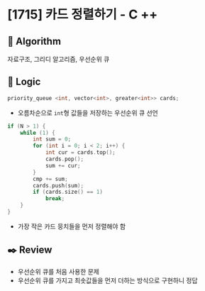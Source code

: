 # [1715] 카드 정렬하기 - C ++

## :pushpin: **Algorithm**

자료구조, 그리디 알고리즘, 우선순위 큐

## :round_pushpin: **Logic**

```c++
priority_queue <int, vector<int>, greater<int>> cards;
```

- 오름차순으로 `int`형 값들을 저장하는 우선순위 큐 선언

```c++
if (N > 1) {
    while (1) {
        int sum = 0;
        for (int i = 0; i < 2; i++) {
            int cur = cards.top();
            cards.pop();
            sum += cur;
        }
        cmp += sum;
        cards.push(sum);
        if (cards.size() == 1)
            break;
    }
}
```

- 가장 작은 카드 뭉치들을 먼저 정렬해야 함

## :black_nib: **Review**

- 우선순위 큐를 처음 사용한 문제
- 우선순위 큐를 가지고 최솟값들을 먼저 더하는 방식으로 구현하니 정답